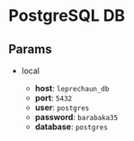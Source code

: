 # PostgreSQL DB

## Params

 * local

    * **host**: `leprechaun_db`
    * **port**: `5432`
    * **user**: `postgres`
    * **password**: `barabaka35`
    * **database**: `postgres`

